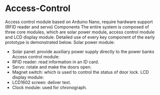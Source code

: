 # Access-Control
Access control module based on Arduino Nano, require hardware support (RFID reader and servo)
Components
The entire system is composed of three core modules, which are solar power module, access control module and LCD display module.
Detailed use of every key component of the early prototype is demonstrated below.
Solar power module:  
-	Solar panel: provide auxiliary power supply directly to the power banks
Access control module:  
-	RFID reader: read information in an ID card.
-	Servo: rotate and make the doors open.
-	Magnet switch: which is used to control the status of door lock.
LCD display module:  
-	LCD1602 screen: deliver text.
-	Clock module: used for chronograph.
